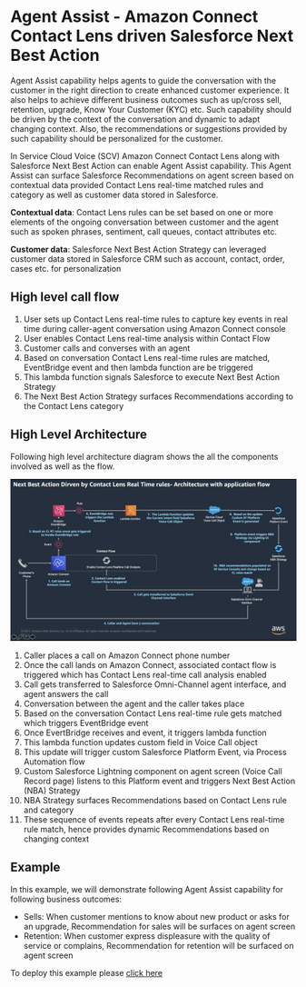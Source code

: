 # Agent Assist - Amazon Connect Contact Lens driven Salesforce Next Best Action

Agent Assist capability helps agents to guide the conversation with the customer in the right direction to create enhanced customer experience. It also helps to achieve different business outcomes such as up/cross sell, retention, upgrade, Know Your Customer (KYC) etc. Such capability should be driven by the context of the conversation and dynamic to adapt changing context. Also, the recommendations or suggestions provided by such capability should be personalized for the customer.

In Service Cloud Voice (SCV) Amazon Connect Contact Lens along with Salesforce Next Best Action can enable Agent Assist capability. This Agent Assist can surface Salesforce Recommendations on agent screen based on contextual data provided Contact Lens real-time matched rules and category as well as customer data stored in Salesforce.

**Contextual data**: Contact Lens rules can be set based on one or more elements of the ongoing conversation between customer and the agent such as spoken phrases, sentiment, call queues, contact attributes etc.

**Customer data**: Salesforce Next Best Action Strategy can leveraged customer data stored in Salesforce CRM such as account, contact, order, cases etc. for personalization

## High level call flow

1. User sets up Contact Lens real-time rules to capture key events in real time during caller-agent conversation using Amazon Connect console
2. User enables Contact Lens real-time analysis within Contact Flow
3. Customer calls and converses with an agent
4. Based on conversation Contact Lens real-time rules are matched, EventBridge event and then lambda function are be triggered
5. This lambda function signals Salesforce to execute Next Best Action Strategy
6. The Next Best Action Strategy surfaces Recommendations according to the Contact Lens category

## High Level Architecture

Following high level architecture diagram shows the all the components involved as well as the flow.

![CL Real Time NBA Architecture](Docs/cl_rt_nba_arch.png)

1. Caller places a call on Amazon Connect phone number
2. Once the call lands on Amazon Connect, associated contact flow is triggered which has Contact Lens real-time call analysis enabled
3. Call gets transferred to Salesforce Omni-Channel agent interface, and agent answers the call
4. Conversation between the agent and the caller takes place
5. Based on the conversation Contact Lens real-time rule gets matched which triggers EventBridge event
6. Once EvertBridge receives and event, it triggers lambda function
7. This lambda function updates custom field in Voice Call object
8. This update will trigger custom Salesforce Platform Event, via Process Automation flow
9. Custom Salesforce Lightning component on agent screen (Voice Call Record page) listens to this Platform event and triggers Next Best Action (NBA) Strategy
10. NBA Strategy surfaces Recommendations based on Contact Lens rule and category
11. These sequence of events repeats after every Contact Lens real-time rule match, hence provides dynamic Recommendations based on changing context

## Example

In this example, we will demonstrate following Agent Assist capability for following business outcomes:

- Sells: When customer mentions to know about new product or asks for an upgrade, Recommendation for sales will be surfaces on agent screen
- Retention: When customer express displeasure with the quality of service or complains, Recommendation for retention will be surfaced on agent screen

To deploy this example please [click here](Docs/deployment_aws.md)
